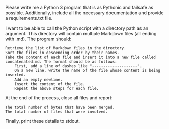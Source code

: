 Please write me a Python 3 program that is as Pythonic and failsafe as possible. Additionally, include all the necessary documentation and provide a requirements.txt file.

I want to be able to call the Python script with a directory path as an argument. This directory will contain multiple Markdown files (all ending with .md). The program should:

    Retrieve the list of Markdown files in the directory.
    Sort the files in descending order by their names.
    Take the content of each file and insert it into a new file called concatenated.md. The format should be as follows:
        First, add a line of dashes like "--------------------".
        On a new line, write the name of the file whose content is being inserted.
        Add an empty newline.
        Insert the content of the file.
        Repeat the above steps for each file.

At the end of the process, close all files and report:

    The total number of bytes that have been merged.
    The total number of files that were involved.

Finally, print these details to stdout.

